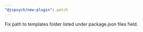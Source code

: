 ```yaml
---
"@jspsych/new-plugin": patch
---
```


Fix path to templates folder listed under package.json files field.
